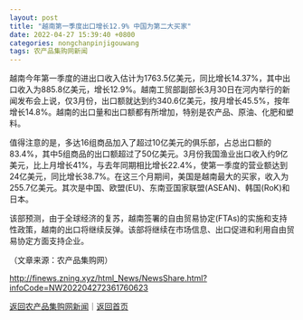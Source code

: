 ```yaml
---
layout: post
title: "越南第一季度出口增长12.9% 中国为第二大买家"
date: 2022-04-27 15:39:40 +0800
categories: nongchanpinjigouwang
tags: 农产品集购网新闻
---
```

<p>越南今年第一季度的进出口收入估计为1763.5亿美元，同比增长14.37%，其中出口收入为885.8亿美元，增长12.9%。越南工贸部副部长3月30日在河内举行的新闻发布会上说，仅3月份，出口额就达到约340.6亿美元，按月增长45.5%，按年增长14.8%。越南的出口量和出口额都有所增加，特别是农产品、原油、化肥和塑料。</p>
 <p>值得注意的是，多达16组商品加入了超过10亿美元的俱乐部，占总出口额的83.4%，其中5组商品的出口额超过了50亿美元。3月份我国渔业出口收入约9亿美元，比上月增长41%，与去年同期相比增长22.4%，使第一季度的营业额达到24亿美元，同比增长38.7%。在这三个月期间，美国是越南最大的买家，收入为255.7亿美元。其次是中国、欧盟(EU)、东南亚国家联盟(ASEAN)、韩国(RoK)和日本。</p>
 <p>该部预测，由于全球经济的复苏，越南签署的自由贸易协定(FTAs)的实施和支持性政策，越南的出口将继续反弹。该部将继续在市场信息、出口促进和利用自由贸易协定方面支持企业。</p><p class="em_media">（文章来源：农产品集购网）</p>

<http://finews.zning.xyz/html_News/NewsShare.html?infoCode=NW202204272361760623>

[返回农产品集购网新闻](//finews.withounder.com/category/nongchanpinjigouwang.html)｜[返回首页](//finews.withounder.com/)